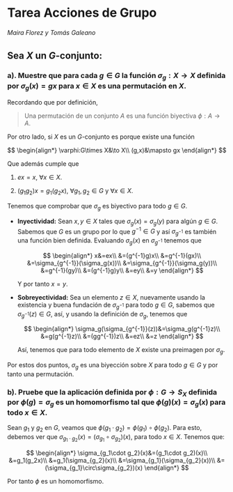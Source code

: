 # Tarea Acciones de Grupo

###### Maira Florez y Tomás Galeano

## Sea $X$ un $G$-conjunto:

### a). Muestre que para cada $g\in G$ la función $\sigma_g:X\to X$ definida por $\sigma_g(x)=gx$ para $x\in X$ es una permutación en $X$.

Recordando que por definición, 

> Una permutación de un conjunto $A$ es una función biyectiva $\phi:A\to A$.

Por otro lado, si $X$ es un $G$-conjunto es porque existe una función

$$
\begin{align*}
\varphi:G\times X&\to X\\ 
(g,x)&\mapsto gx
\end{align*}
$$

Que además cumple que

1. $ex=x$, $\forall x\in X$.

2. $(g_1g_2)x=g_1(g_2x)$, $\forall g_1,g_2\in G$ y $\forall x\in X$.

Tenemos que comprobar que $\sigma_g$ es biyectivo para todo $g\in G$.

- **Inyectividad:** Sean $x,y\in X$ tales que $\sigma_g(x)=\sigma_g(y)$ para algún $g\in G$. Sabemos que $G$ es un grupo por lo que $g^{-1}\in G$ y así $\sigma_{g^{-1}}$ es también una función bien definida. Evaluando $\sigma_g(x)$ en $\sigma_{g^{-1}}$ tenemos que
  
  $$
  \begin{align*}
x&=ex\\
&=(g^{-1}g)x\\
&=g^{-1}(gx)\\
&=\sigma_{g^{-1}}(\sigma_g(x))\\
&=\sigma_{g^{-1}}(\sigma_g(y))\\
&=g^{-1}(gy)\\
&=(g^{-1}g)y\\
&=ey\\
&=y
\end{align*}
  $$
  
  Y por tanto $x=y$.

- **Sobreyectividad:** Sea un elemento $z\in X$, nuevamente usando la existencia y buena fundación de $\sigma_{g^{-1}}$ para todo $g\in G$, sabemos que $\sigma_{g^{-1}}(z)\in G$, así, y usando la definición de $\sigma_g$, tenemos que
  
  $$
  \begin{align*}
\sigma_g(\sigma_{g^{-1}}(z))&=\sigma_g(g^{-1}z)\\
&=g(g^{-1}z)\\
&=(gg^{-1})z\\
&=ez\\
&=z
\end{align*}
  $$
  
  Así, tenemos que para todo elemento de $X$ existe una preimagen por $\sigma_g$.

Por estos dos puntos, $\sigma_g$ es una biyección sobre $X$ para todo $g\in G$ y por tanto una permutación.

### b). Pruebe que la aplicación definida por $\phi: G\to S_X$ definida por $\phi(g)=\sigma_g$ es un homomorfismo tal que $\phi(g)(x)=\sigma_g(x)$ para todo $x\in X$.

Sean $g_1$ y $g_2$ en $G$, veamos que $\phi(g_1\cdot g_2)=\phi(g_1)\circ\phi(g_2)$. Para esto, debemos ver que $\sigma_{g_1\cdot g_2}(x)=(\sigma_{g_1}\circ \sigma_{g_2})(x)$, para todo $x\in X$. Tenemos que:

$$
\begin{align*}
\sigma_{g_1\cdot g_2}(x)&=(g_1\cdot g_2)(x)\\
&=g_1(g_2x)\\
&=g_1(\sigma_{g_2}(x)\\
&=\sigma_{g_1}(\sigma_{g_2}(x))\\
&=(\sigma_{g_1}\circ\sigma_{g_2})(x)
\end{align*}
$$

Por tanto $\phi$ es un homomorfismo.
